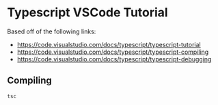 # Typescript VSCode Tutorial

Based off of the following links:

- https://code.visualstudio.com/docs/typescript/typescript-tutorial
- https://code.visualstudio.com/docs/typescript/typescript-compiling
- https://code.visualstudio.com/docs/typescript/typescript-debugging

## Compiling

```zsh
tsc
```
